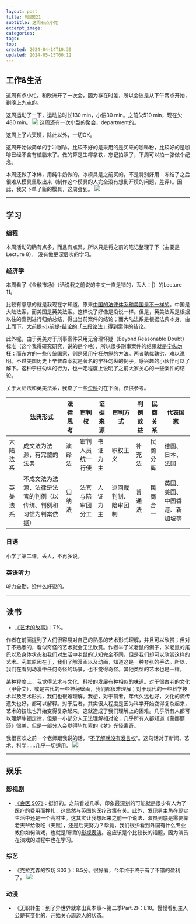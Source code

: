 ```yaml
---
layout: post
title: 周记E21
subtitle: 这周有点小忙
excerpt_image: 
categories: 
tags: 
top: 
created: 2024-04-14T10:39
updated: 2024-05-15T00:12
---
```

## 工作&生活

这周有点小忙。和欧洲开了一次会，因为存在时差，所以会议是从下午两点开始，到晚上九点的。

这周运动了一下，运动总时长130 min，小偿30 min。之前欠510 min，现在欠480 min。
![](https://u.cubeupload.com/AaronXu/IMG1249.png)
这周还有一次小型的聚会，department的。

这周上了六天班，除此以外，一切OK。

这周开始做简单的手冲咖啡。比较不好的是采用的是买来的咖啡粉，比较好的是咖啡已经不含有植脂末了。做的算是生椰拿铁，忘记拍照了，下周可以拍一张做个纪念。

本周还做了冰棒，用纯牛奶做的。冰模具是之前买的，不是特别好用：冻结了之后很难从模具里取出来（制作这个模具的人完全没有想到开模的问题，差评）。因此，我又下单了新的模具，这周会到。
![](https://u.cubeupload.com/AaronXu/IMG1247.png)

---

## 学习

### 编程

本周活动的确有点多，而且有点累，所以只是将之前的笔记整理了下（主要是Lecture 8）， 没有做更深层次的学习。

### 经济学

本周看了《金融市场》（话说我之前说的中文一直是错的，丢人：|）的Lecture 11。

比较有意思的就是我现在才知道，原来<u>中国的法律体系和美国是不一样的</u>。中国是大陆法系，而美国是英美法系。这样说了好像是没说一样。但是，英美法系是根据以往的案例进行归纳总结，得出当前案件的结论；而大陆法系是根据法典本身，由上而下，<u>大前提-小前提-结论的「三段论法」</u>得到案件的结论。

此外呢，由于英美对于刑事案件采用无合理怀疑（Beyond Reasonable Doubt）标准（这个我得研究研究，说的是个啥），所以很多刑事案件的结果就是<u>宁纵勿枉</u>；而东方的一些传统国家，则是采用<u>宁枉勿纵</u>的方法。两者孰优孰劣，难以说明。不过美国历史上辛普森案就是著名的宁枉勿纵的例子，感兴趣的小伙伴可以了解下。这种宁枉勿纵的行为，也一定程度上说明了之前大家关心的一些案件的结论。

关于大陆法和英美法系，我查了一些[资料](https://lawplayer.tw/blog/p/common-law-civil-law-introduction)列在下面，仅供参考。

|  | 法典形式 | 法律思考 | 审判权 | 证据来源 | 审判方式 | 判例效益 | 民商关系 | 代表国家 |
| ---- | ---- | ---- | ---- | ---- | ---- | ---- | ---- | ---- |
| 大陆法系 | 成文法为法源，有完整的法典 | 演绎法 | 审判人员统一行使 | 书证为主 | 职权主义 | 补充法 | 民商分离 | 德国、日本、法国 |
| 英美法系 | 不成文法为法源，法律是法官的判例（以传统、判例和习惯为判案依据） | 归纳法 | 法官与陪审团分工 | 人证为主 | 巡回裁判制、陪审团制 | 普通法 | 民商合一 | 英国、美国、中国香港、新加坡等 |

### 日语

小学了第二课，丢人，不再多说。

### 英语听力

听力全勤，没什么好说的。

---

## 读书

- <u>《艺术的故事》</u>：7%。

作者在前面提到了人们很容易对自己的熟悉的艺术形式理解，并且可以欣赏；但对于不熟悉的，看似奇怪的艺术就会无法欣赏。作者举了米老鼠的例子，米老鼠的尾巴以及身体状态和我们对生活中老鼠的认知完全不同，但是我们却可以欣赏这样的艺术。究其原因在于，我们了解漫画以及动画，知道这是一种夸张的手法。所以，我们在看到动漫中任何奇怪的场景，也不觉得奇怪。其他类型的艺术也是一样。

某种程度上，我觉得艺术与文化、科技的发展有种相似的味道。对于很古老的文化（甲骨文），或是古代的一些神秘壁画，我们都很难理解；对于现代的一些科学技术以及艺术形式，我们也很难理解。我想，对于前者，年代久远也好，文化的流传遗失也好，都可以解释。对于后者，其实很大程度是因为科学开始变得复杂起来，艺术的技法也开始变得复杂起来，这就造成了我们理解上的困难。几乎所有人都可以理解牛顿定律，但是一小部分人无法理解相对论；几乎所有人都知道《蒙娜丽莎》很美，但是一部分人会觉得毕加索的《梦》光怪离奇。

我很喜欢之前一个老师跟我说的话，“<u>不了解就没有发言权</u>”。这句话对于新闻、艺术、科学......几乎一切适用。
![](https://www.ss.net.tw/images/product_images/original_images/6215_01586924268.avif)

---
## 娱乐

### 影视剧

- <u>《良医 S07》</u>：挺好的。之前看过几季，印象最深刻的可能就是很少有人为了医疗的费用而挣扎，这显然与英国的医疗政策有关。此外，发现男主角在现实生活中还是一个高材生。这其实让我想起来之前一个说法，演员到底是需要靠老天爷给饭吃（天赋），还是后天努力？毕竟，我们很少看到外国有什么专业教你如何演戏，也就是所谓的<u>影视表演</u>。这应该是个比较长的话题，因为演员在演戏的过程中也在学习。

### 综艺

- 《克拉克森的农场 S03 》：8.5分。很好看，今年终于终于有了不错的盈利了。
![](https://u.cubeupload.com/AaronXu/artplayer5114.png)
### 动漫

- 《无职转生：到了异世界就拿出真本事～第二季Part.2》：E18。慢慢看到主人公是有变化的，开始关心周边人的状态。

